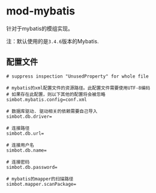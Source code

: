 # mod-mybatis

针对于mybatis的模组实现。

注：默认使用的是`3.4.6`版本的Mybatis.

## 配置文件
```properties
# suppress inspection "UnusedProperty" for whole file

# mybatis的xml配置文件的资源路径。此配置文件需要使用UTF-8编码
# 如果存在此配置，则以下其他的配置将会被忽略
simbot.mybatis.config=conf.xml

# 数据库驱动. 驱动相关的依赖需要自己导入
simbot.db.driver=

# 连接路径
simbot.db.url=

# 连接用户名
simbot.db.name=

# 连接密码
simbot.db.password=

# mybatis的mapper的扫描路径
simbot.mapper.scanPackage=
```

